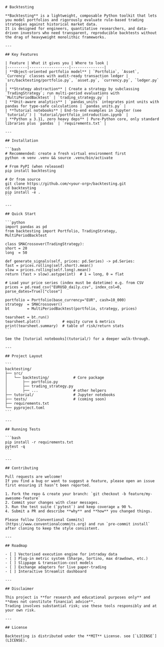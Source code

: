 ````
# Backtesting

**Backtesting** is a lightweight, composable Python toolkit that lets you model portfolios and rigorously evaluate rule-based trading strategies against historical market data.  
It is designed for engineers, quantitative researchers, and data-driven investors who need transparent, reproducible backtests without the drag of heavyweight monolithic frameworks.

---

## Key Features

| Feature | What it gives you | Where to look |
|---------|------------------|---------------|
| **Object-oriented portfolio model** | `Portfolio`, `Asset`, `Currency` classes with audit-ready transaction ledger | `src/backtesting/portfolio.py`, `asset.py`, `currency.py`, `ledger.py` |
| **Strategy abstraction** | Create a strategy by subclassing `TradingStrategy`; run multi-period evaluations with `MultiPeriodBacktest` | `trading_strategy.py` |
| **Unit-aware analytics** | `pandas_units` integrates pint units with pandas for type-safe calculations | `pandas_units.py` |
| **Tutorial notebooks** | End-to-end examples in Jupyter (see `tutorial/`) | `tutorial/portfolio_introduction.ipynb` |
| **Python ≥ 3.11, zero heavy deps** | Pure-Python core, only standard libraries plus `pandas` | `requirements.txt` |

---

## Installation

```bash
# Recommended: create a fresh virtual environment first
python -m venv .venv && source .venv/bin/activate

# From PyPI (when released)
pip install backtesting

# Or from source
git clone https://github.com/<your-org>/backtesting.git
cd backtesting
pip install -e .
```

---

## Quick Start

```python
import pandas as pd
from backtesting import Portfolio, TradingStrategy, MultiPeriodBacktest

class SMACrossover(TradingStrategy):
short = 20
long  = 50

def generate_signals(self, prices: pd.Series) -> pd.Series:
fast = prices.rolling(self.short).mean()
slow = prices.rolling(self.long).mean()
return (fast > slow).astype(int)  # 1 = long, 0 = flat

# Load your price series (index must be datetime) e.g. from CSV
prices = pd.read_csv("EURUSD_daily.csv", index_col=0, parse_dates=True)["close"]

portfolio = Portfolio(base_currency="EUR", cash=10_000)
strategy  = SMACrossover()
bt        = MultiPeriodBacktest(portfolio, strategy, prices)

tearsheet = bt.run()
tearsheet.plot()          # equity curve & metrics
print(tearsheet.summary)  # table of risk/return stats
```

See the [tutorial notebooks](tutorial/) for a deeper walk-through.

---

## Project Layout

```
backtesting/
├── src/
│   └── backtesting/           # Core package
│       ├── portfolio.py
│       ├── trading_strategy.py
│       ├── ...                # other helpers
├── tutorial/                  # Jupyter notebooks
├── tests/                     # (coming soon)
├── requirements.txt
└── pyproject.toml
```

---

## Running Tests

```bash
pip install -r requirements.txt
pytest -q
```

---

## Contributing

Pull requests are welcome!  
If you find a bug or want to suggest a feature, please open an issue first ensuring it hasn’t been reported.

1. Fork the repo & create your branch: `git checkout -b feature/my-awesome-feature`  
2. Commit your changes with clear messages.  
3. Run the test suite (`pytest`) and keep coverage ≥ 90 %.  
4. Submit a PR and describe **why** and **how** you changed things.

Please follow [Conventional Commits](https://www.conventionalcommits.org) and run `pre-commit install` after cloning to keep the style consistent.

---

## Roadmap

- [ ] Vectorised execution engine for intraday data  
- [ ] Plug-in metric system (Sharpe, Sortino, max drawdown, etc.)  
- [ ] Slippage & transaction-cost models  
- [ ] Exchange adapters for live paper-trading  
- [ ] Interactive Streamlit dashboard  

---

## Disclaimer

This project is **for research and educational purposes only** and **does not constitute financial advice**.  
Trading involves substantial risk; use these tools responsibly and at your own risk.

---

## License

Backtesting is distributed under the **MIT** License. see [`LICENSE`](LICENSE).
````
